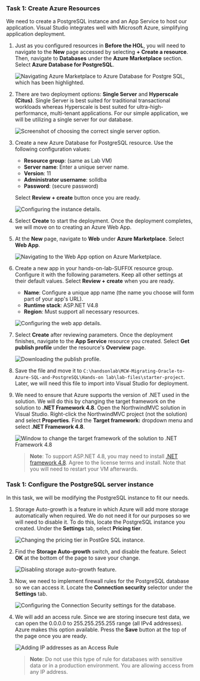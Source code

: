 ### Task 1: Create Azure Resources

We need to create a PostgreSQL instance and an App Service to host our application. Visual Studio integrates well with Microsoft Azure, simplifying application deployment.

1. Just as you configured resources in **Before the HOL**, you will need to navigate to the **New** page accessed by selecting **+ Create a resource**. Then, navigate to **Databases** under the **Azure Marketplace** section. Select **Azure Database for PostgreSQL**.

    ![Navigating Azure Marketplace to Azure Database for Postgre SQL, which has been highlighted.](./media/creating-new-postgresql-db.png "Azure Database for Postgre SQL")

2. There are two deployment options: **Single Server** and **Hyperscale (Citus)**. Single Server is best suited for traditional transactional workloads whereas Hyperscale is best suited for ultra-high-performance, multi-tenant applications. For our simple application, we will be utilizing a single server for our database.

    ![Screenshot of choosing the correct single server option.](./media/single-server-selection.PNG "Single server")

3. Create a new Azure Database for PostgreSQL resource. Use the following configuration values:

   - **Resource group**: (same as Lab VM)
   - **Server name**: Enter a unique server name.
   - **Version**: 11
   - **Administrator username**: solldba
   - **Password**: (secure password)

    Select **Review + create** button once you are ready.

    ![Configuring the instance details.](./media/postgresql-config.PNG "Project Details window with pertinent details")

4. Select **Create** to start the deployment. Once the deployment completes, we will move on to creating an Azure Web App.

5. At the **New** page, navigate to **Web** under **Azure Marketplace**. Select **Web App**.

    ![Navigating to the Web App option on Azure Marketplace.](./media/creating-web-app.png "Web app option highlighted on Marketplace")

6. Create a new app in your hands-on-lab-SUFFIX resource group. Configure it with the following parameters. Keep all other settings at their default values. Select **Review + create** when you are ready.

    - **Name**: Configure a unique app name (the name you choose will form part of your app's URL).
    - **Runtime stack**: ASP.NET V4.8
    - **Region**: Must support all necessary resources.

    ![Configuring the web app details.](./media/web-app-configuration-asp-48.PNG "Project Details window with pertinent details")

7. Select **Create** after reviewing parameters. Once the deployment finishes, navigate to the **App Service** resource you created. Select **Get publish profile** under the resource's **Overview** page.

    ![Downloading the publish profile.](./media/get-app-publish-file.png "Get publish profile")

8. Save the file and move it to `C:\handsonlab\MCW-Migrating-Oracle-to-Azure-SQL-and-PostgreSQL\Hands-on lab\lab-files\starter-project`. Later, we will need this file to import into Visual Studio for deployment.

9. We need to ensure that Azure supports the version of .NET used in the solution. We will do this by changing the target framework on the solution to **.NET Framework 4.8**. Open the NorthwindMVC solution in Visual Studio. Right-click the NorthwindMVC project (not the solution) and select **Properties**. Find the **Target framework:** dropdown menu and select **.NET Framework 4.8**.

    ![Window to change the target framework of the solution to .NET Framework 4.8](./media/changing-target-framework-4.8.PNG "Target frametwork: .NET Framework 4.8")

    >**Note**: To support ASP.NET 4.8, you may need to install [.NET framework 4.8](https://dotnet.microsoft.com/download/visual-studio-sdks?utm_source=getdotnetsdk&utm_medium=referral). Agree to the license terms and install. Note that you will need to restart your VM afterwards. 

### Task 1: Configure the PostgreSQL server instance

In this task, we will be modifying the PostgreSQL instance to fit our needs.

1. Storage Auto-growth is a feature in which Azure will add more storage automatically when required. We do not need it for our purposes so we will need to disable it. To do this, locate the PostgreSQL instance you created. Under the **Settings** tab, select **Pricing tier**.

    ![Changing the pricing tier in PostGre SQL instance.](./media/changing-tier.PNG "Pricing tier")

2. Find the **Storage Auto-growth** switch, and disable the feature. Select **OK** at the bottom of the page to save your change.

    ![Disabling storage auto-growth feature.](./media/disabling-auto-grow.PNG  "Storage auto-growth toggled to no")

3. Now, we need to implement firewall rules for the PostgreSQL database so we can access it. Locate the **Connection security** selector under the **Settings** tab.

    ![Configuring the Connection Security settings for the database.](./media/entering-connection-settings.png "Connection security highlighted")

4. We will add an access rule. Since we are storing insecure test data, we can open the 0.0.0.0 to 255.255.255.255 range (all IPv4 addresses). Azure makes this option available. Press the **Save** button at the top of the page once you are ready.

    ![Adding IP addresses as an Access Rule](./media/adding-open-ip-address-range.png "IP Addresses highlighted")

    >**Note**: Do not use this type of rule for databases with sensitive data or in a production environment. You are allowing access from any IP address.